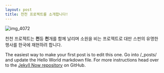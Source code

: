 ```yaml
---
layout: post
title: 천천 프로젝트를 소개합니다!
---
```


![img_4072](https://cloud.githubusercontent.com/assets/16463411/12019708/35043220-adb7-11e5-8922-3261f723dcc3.jpg)

천천 프로젝트는 **천**등 **천**개를 함께 날리며 소원을 비는 프로젝트로 대만 스펀의 유명한 행사를 한국에 재현하려 합니다.

The easiest way to make your first post is to edit this one. Go into /_posts/ and update the Hello World markdown file. For more instructions head over to the [Jekyll Now repository](https://github.com/barryclark/jekyll-now) on GitHub.
